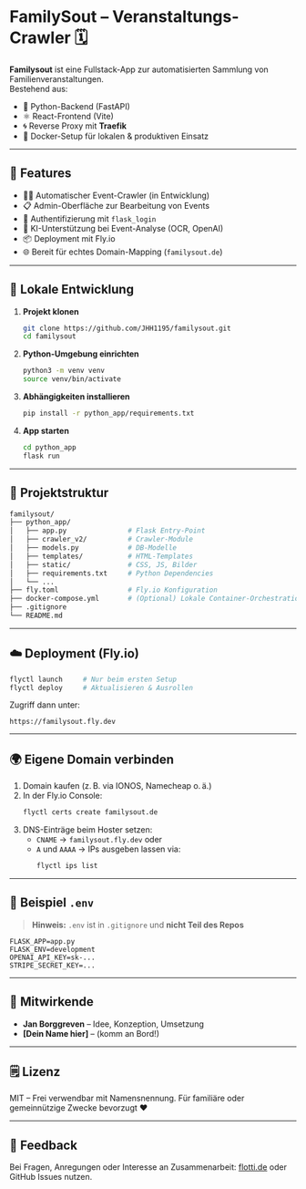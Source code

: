 # FamilySout – Veranstaltungs-Crawler 🗓️

**Familysout** ist eine Fullstack-App zur automatisierten Sammlung von Familienveranstaltungen.  
Bestehend aus:
- 🐍 Python-Backend (FastAPI)
- ⚛️ React-Frontend (Vite)
- 🌀 Reverse Proxy mit **Traefik**
- 🐳 Docker-Setup für lokalen & produktiven Einsatz

---

## 🔧 Features

- 🕵️‍♀️ Automatischer Event-Crawler (in Entwicklung)
- 📋 Admin-Oberfläche zur Bearbeitung von Events
- 🔐 Authentifizierung mit `flask_login`
- 🧠 KI-Unterstützung bei Event-Analyse (OCR, OpenAI)
- 📦 Deployment mit Fly.io
- 🌐 Bereit für echtes Domain-Mapping (`familysout.de`)

---

## 🚀 Lokale Entwicklung

1. **Projekt klonen**
   ```bash
   git clone https://github.com/JHH1195/familysout.git
   cd familysout
   ```

2. **Python-Umgebung einrichten**
   ```bash
   python3 -m venv venv
   source venv/bin/activate
   ```

3. **Abhängigkeiten installieren**
   ```bash
   pip install -r python_app/requirements.txt
   ```

4. **App starten**
   ```bash
   cd python_app
   flask run
   ```

---

## 📁 Projektstruktur

```bash
familysout/
├── python_app/
│   ├── app.py               # Flask Entry-Point
│   ├── crawler_v2/          # Crawler-Module
│   ├── models.py            # DB-Modelle
│   ├── templates/           # HTML-Templates
│   ├── static/              # CSS, JS, Bilder
│   ├── requirements.txt     # Python Dependencies
│   └── ...
├── fly.toml                 # Fly.io Konfiguration
├── docker-compose.yml       # (Optional) Lokale Container-Orchestration
├── .gitignore
└── README.md
```

---

## ☁️ Deployment (Fly.io)

```bash
flyctl launch     # Nur beim ersten Setup
flyctl deploy     # Aktualisieren & Ausrollen
```

Zugriff dann unter:
```
https://familysout.fly.dev
```

---

## 🌍 Eigene Domain verbinden

1. Domain kaufen (z. B. via IONOS, Namecheap o. ä.)
2. In der Fly.io Console:
   ```bash
   flyctl certs create familysout.de
   ```
3. DNS-Einträge beim Hoster setzen:
   - `CNAME` → `familysout.fly.dev` oder
   - `A` und `AAAA` → IPs ausgeben lassen via:
     ```bash
     flyctl ips list
     ```

---

## 🔐 Beispiel `.env`

> **Hinweis:** `.env` ist in `.gitignore` und **nicht Teil des Repos**

```env
FLASK_APP=app.py
FLASK_ENV=development
OPENAI_API_KEY=sk-...
STRIPE_SECRET_KEY=...
```

---

## 🧠 Mitwirkende

- **Jan Borggreven** – Idee, Konzeption, Umsetzung  
- **[Dein Name hier]** – (komm an Bord!)

---

## 🗒️ Lizenz

MIT – Frei verwendbar mit Namensnennung. Für familiäre oder gemeinnützige Zwecke bevorzugt ❤️

---

## 💬 Feedback

Bei Fragen, Anregungen oder Interesse an Zusammenarbeit:
[flotti.de](https://flotti.de) oder GitHub Issues nutzen.